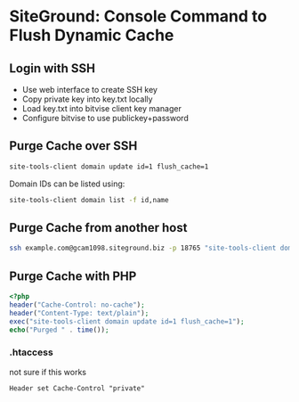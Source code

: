 # SiteGround: Console Command to Flush Dynamic Cache

## Login with SSH
* Use web interface to create SSH key
* Copy private key into key.txt locally
* Load key.txt into bitvise client key manager
* Configure bitvise to use publickey+password

## Purge Cache over SSH
```sh
site-tools-client domain update id=1 flush_cache=1
```

Domain IDs can be listed using:
```sh
site-tools-client domain list -f id,name
```

## Purge Cache from another host
```sh
ssh example.com@gcam1098.siteground.biz -p 18765 "site-tools-client domain update id=1 flush_cache=1"
```

## Purge Cache with PHP

```php
<?php
header("Cache-Control: no-cache");
header("Content-Type: text/plain");
exec("site-tools-client domain update id=1 flush_cache=1");
echo("Purged " . time());
```

### .htaccess
not sure if this works
```
Header set Cache-Control "private"
```

